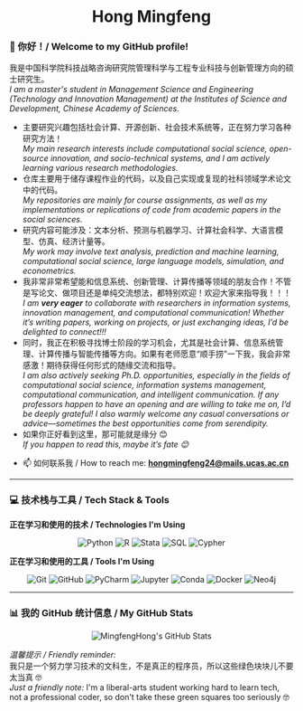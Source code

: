 <h1 align="center">Hong Mingfeng</h1>

### 👋 你好！/ Welcome to my GitHub profile!

我是中国科学院科技战略咨询研究院管理科学与工程专业科技与创新管理方向的硕士研究生。  
*I am a master's student in Management Science and Engineering (Technology and Innovation Management) at the Institutes of Science and Development, Chinese Academy of Sciences.*

* 主要研究兴趣包括社会计算、开源创新、社会技术系统等，正在努力学习各种研究方法！  
  *My main research interests include computational social science, open-source innovation, and socio-technical systems, and I am actively learning various research methodologies.*
* 仓库主要用于储存课程作业的代码，以及自己实现或复现的社科领域学术论文中的代码。  
  *My repositories are mainly for course assignments, as well as my implementations or replications of code from academic papers in the social sciences.*
* 研究内容可能涉及：文本分析、预测与机器学习、计算社会科学、大语言模型、仿真、经济计量等。  
  *My work may involve text analysis, prediction and machine learning, computational social science, large language models, simulation, and econometrics.*
* 我非常非常希望能和信息系统、创新管理、计算传播等领域的朋友合作！不管是写论文、做项目还是单纯交流想法，都特别欢迎！欢迎大家来指导我！！！  
  *I am **very eager** to collaborate with researchers in information systems, innovation management, and computational communication! Whether it’s writing papers, working on projects, or just exchanging ideas, I’d be delighted to connect!!!*  
* 同时，我正在积极寻找博士阶段的学习机会，尤其是社会计算、信息系统管理、计算传播与智能传播等方向。如果有老师愿意“顺手捞”一下我，我会非常感激！期待获得任何形式的随缘交流和指导。  
  *I am also actively seeking Ph.D. opportunities, especially in the fields of computational social science, information systems management, computational communication, and intelligent communication. If any professors happen to have an opening and are willing to take me on, I’d be deeply grateful! I also warmly welcome any casual conversations or advice—sometimes the best opportunities come from serendipity.*  
* 如果你正好看到这里，那可能就是缘分 😊  
  *If you happen to read this, maybe it’s fate 😊*

- 📫 如何联系我 / How to reach me: **hongmingfeng24@mails.ucas.ac.cn**

---

### 💻 技术栈与工具 / Tech Stack & Tools

**正在学习和使用的技术 / Technologies I'm Using**

<p align="center">
  <img src="https://img.shields.io/badge/Python-3776AB?style=for-the-badge&logo=python&logoColor=white" alt="Python"/>
  <img src="https://img.shields.io/badge/R-276DC3?style=for-the-badge&logo=r&logoColor=white" alt="R"/>
  <img src="https://img.shields.io/badge/Stata-1A5F91?style=for-the-badge" alt="Stata"/>
  <img src="https://img.shields.io/badge/SQL-4479A1?style=for-the-badge&logo=mysql&logoColor=white" alt="SQL"/>
  <img src="https://img.shields.io/badge/Cypher-008CC1?style=for-the-badge&logo=neo4j&logoColor=white" alt="Cypher"/>
</p>

**正在学习和使用的工具 / Tools I'm Using**

<p align="center">
  <img src="https://img.shields.io/badge/Git-F05032?style=for-the-badge&logo=git&logoColor=white" alt="Git"/>
  <img src="https://img.shields.io/badge/GitHub-181717?style=for-the-badge&logo=github&logoColor=white" alt="GitHub"/>
  <img src="https://img.shields.io/badge/PyCharm-000000?style=for-the-badge&logo=pycharm&logoColor=white" alt="PyCharm"/>
  <img src="https://img.shields.io/badge/Jupyter-F37626?style=for-the-badge&logo=jupyter&logoColor=white" alt="Jupyter"/>
  <img src="https://img.shields.io/badge/Conda-44A833?style=for-the-badge&logo=anaconda&logoColor=white" alt="Conda"/>
  <img src="https://img.shields.io/badge/Docker-2496ED?style=for-the-badge&logo=docker&logoColor=white" alt="Docker"/>
  <img src="https://img.shields.io/badge/Neo4j-008CC1?style=for-the-badge&logo=neo4j&logoColor=white" alt="Neo4j"/>
</p>

---

### 📊 我的 GitHub 统计信息 / My GitHub Stats

<p align="center">
  <img src="https://github-readme-stats.vercel.app/api?username=MingfengHong&show_icons=true&theme=radical" alt="MingfengHong's GitHub Stats" />
</p>

*温馨提示 / Friendly reminder:*  
我只是一个努力学习技术的文科生，不是真正的程序员，所以这些绿色块块儿不要太当真 🤓  
*Just a friendly note:* I'm a liberal-arts student working hard to learn tech, not a professional coder, so don't take these green squares too seriously 🤓
